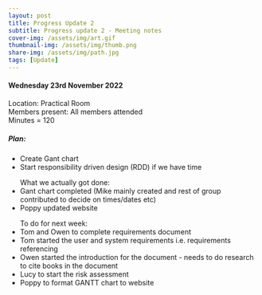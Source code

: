 ```yaml
---
layout: post
title: Progress Update 2
subtitle: Progress update 2 - Meeting notes
cover-img: /assets/img/art.gif
thumbnail-img: /assets/img/thumb.png
share-img: /assets/img/path.jpg
tags: [Update]
---
```

<h4>Wednesday 23rd November 2022</h4> 
<p>Location: Practical Room<br>
Members present: All members attended <br>
Minutes = 120</p>
<h5>Plan:</h5>
<ul>
  <li>Create Gant chart</li>
  <li>Start responsibility driven design (RDD) if we have time</li>
</ul>
<ul>What we actually got done:
  <li>Gant chart completed (Mike mainly created and rest of group contributed to decide on times/dates etc)</li>
  <li>Poppy updated website</li>
</ul>
<ul>To do for next week:
  <li>Tom and Owen to complete requirements document</li>
    <li>Tom started the user and system requirements i.e. requirements referencing</li>
    <li>Owen started the introduction for the document - needs to do research to cite books in the document</li>
  <li>Lucy to start the risk assessment</li>
  <li>Poppy to format GANTT chart to website</li>
</ul>




